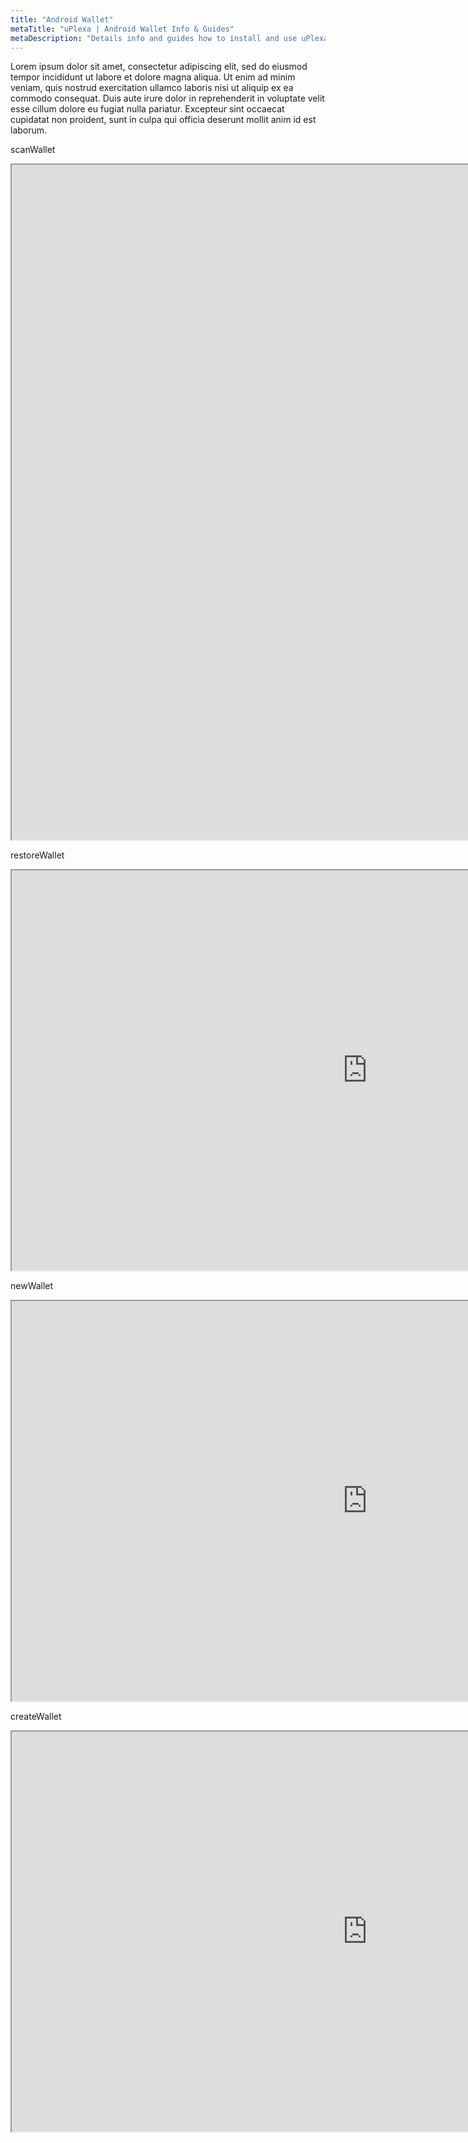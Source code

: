 ```yaml
---
title: "Android Wallet"
metaTitle: "uPlexa | Android Wallet Info & Guides"
metaDescription: "Details info and guides how to install and use uPlexa Android Wallet"
---
```

Lorem ipsum dolor sit amet, consectetur adipiscing elit, sed do eiusmod tempor incididunt ut labore et dolore magna aliqua. Ut enim ad minim veniam, quis nostrud exercitation ullamco laboris nisi ut aliquip ex ea commodo consequat. Duis aute irure dolor in reprehenderit in voluptate velit esse cillum dolore eu fugiat nulla pariatur. Excepteur sint occaecat cupidatat non proident, sunt in culpa qui officia deserunt mollit anim id est laborum.

scanWallet
<div class="video-responsive"><iframe src="https://drive.google.com/uc?id=1I7Llx6Pg1BSuRs08A6neZf5xPLcaUoMe" width="1920" height="1080" allowFullScreen></iframe></div>

restoreWallet
<div class="video-responsive"><iframe src="https://drive.google.com/uc?id=1vBeChYAcvDI4hD-N9ZGkaXQ2PMrUjXDW" width="1138" height="640" allowFullScreen></iframe></div>

newWallet
<div class="video-responsive"><iframe src="https://drive.google.com/uc?id=1XrF6TmRPBCbwPkfZEf7lJsslwcoqnJ5O" width="1138" height="640" allowFullScreen></iframe></div>

createWallet
<div class="video-responsive"><iframe src="https://drive.google.com/uc?id=1Lg83_KVqhLkK4cUKthaq3kG4S5-YtlbG" width="1138" height="640" allowFullScreen></iframe></div>